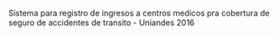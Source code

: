 Sistema para registro de ingresos a centros medicos pra cobertura de seguro de accidentes de transito - Uniandes 2016
